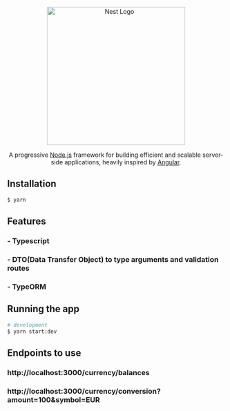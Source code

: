 <p align="center">
  <a href="http://nestjs.com/" target="blank"><img src="https://nestjs.com/img/logo_text.svg" width="320" alt="Nest Logo" /></a>
</p>

  <p align="center">A progressive <a href="http://nodejs.org" target="blank">Node.js</a> framework for building efficient and scalable server-side applications, heavily inspired by <a href="https://angular.io" target="blank">Angular</a>.</p>

## Installation

```bash
$ yarn
```

## Features

### - Typescript
### - DTO(Data Transfer Object) to type arguments and validation routes
### - TypeORM

## Running the app

```bash
# development
$ yarn start:dev
```

## Endpoints to use
### http://localhost:3000/currency/balances
### http://localhost:3000/currency/conversion?amount=100&symbol=EUR